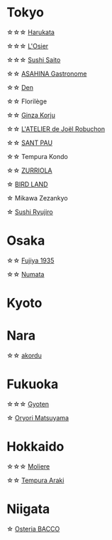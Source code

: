 # Tokyo
☆☆☆ [Harukata](https://www.instagram.com/p/C0gHHwkODIv/?hl=en)

☆☆☆ [L'Osier](https://www.instagram.com/p/DEX35zKSzMG/?hl=en)

☆☆☆ [Sushi Saito](https://www.instagram.com/p/C_i_wjfyZ-5/?hl=en)

☆☆ [ASAHINA Gastronome](https://www.instagram.com/p/C_pRaFsRgWX/?hl=en)

☆☆ [Den](https://www.instagram.com/p/DG_isXjyVta/?hl=en)

☆☆ Florilège

☆☆ [Ginza Korju](https://www.instagram.com/p/C0dj4mNuVD6/?hl=en)

☆☆ [L'ATELIER de Joël Robuchon](https://www.instagram.com/p/C0dejG3ucfi/?hl=en)

☆☆ [SANT PAU](https://www.instagram.com/p/C0dfQ52ubjQ/?hl=en)

☆☆ Tempura Kondo

☆☆ [ZURRIOLA](https://www.instagram.com/p/C0deAIBurTS/?hl=en)

☆ [BIRD LAND](https://www.instagram.com/p/C0da0EjulIX/?hl=en)

☆ Mikawa Zezankyo

☆ [Sushi Ryujiro](https://www.instagram.com/p/C0gL93HORsC/?hl=en)

# Osaka
☆☆ [Fujiya 1935](https://www.instagram.com/p/C0gI6CuuiQ5/?hl=en)

☆☆ [Numata](https://www.instagram.com/p/DBYe0BTJP-I/?hl=en)

# Kyoto

# Nara
☆☆ [akordu](https://www.instagram.com/p/DBdqxgTvZhk/?hl=en)

# Fukuoka
☆☆☆ [Gyoten](https://www.instagram.com/p/DCmGPvdvLbI/?hl=en)

☆ [Oryori Matsuyama](https://www.instagram.com/p/DCmLHTtP1FN/?hl=en)

# Hokkaido
☆☆☆ [Moliere]()

☆☆ [Tempura Araki](https://www.instagram.com/p/C0dc3M5OO65/?hl=en)

# Niigata
☆ [Osteria BACCO](https://www.instagram.com/p/DHLvnZYRxt5/?hl=en)

